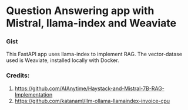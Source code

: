 # Question Answering app with Mistral, llama-index and Weaviate
### Gist

This FastAPI app uses llama-index to implement RAG. The vector-datase used is Weaviate, installed locally with Docker.  
### Credits:  
1. https://github.com/AIAnytime/Haystack-and-Mistral-7B-RAG-Implementation  
2. https://github.com/katanaml/llm-ollama-llamaindex-invoice-cpu
